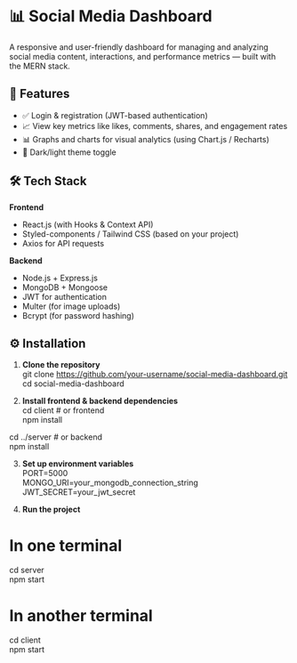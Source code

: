 # 📊 Social Media Dashboard

A responsive and user-friendly dashboard for managing and analyzing social media content, interactions, and performance metrics — built with the MERN stack.

## 🚀 Features

- ✅ Login & registration (JWT-based authentication)
- 📈 View key metrics like likes, comments, shares, and engagement rates
- 📊 Graphs and charts for visual analytics (using Chart.js / Recharts)
- 🌙 Dark/light theme toggle

## 🛠️ Tech Stack

**Frontend**
- React.js (with Hooks & Context API)
- Styled-components / Tailwind CSS (based on your project)
- Axios for API requests

**Backend**
- Node.js + Express.js
- MongoDB + Mongoose
- JWT for authentication
- Multer (for image uploads)
- Bcrypt (for password hashing)

## ⚙️ Installation

1. **Clone the repository**<br>
git clone https://github.com/your-username/social-media-dashboard.git <br>
cd social-media-dashboard

2. **Install frontend & backend dependencies**<br>
cd client      # or frontend   <br>
npm install

cd ../server   # or backend  <br>
npm install<br>

3. **Set up environment variables**<br>
PORT=5000<br>
MONGO_URI=your_mongodb_connection_string<br>
JWT_SECRET=your_jwt_secret<br>

5. **Run the project**  <br>
 # In one terminal <br>
cd server <br>
npm start <br>

# In another terminal <br>
cd client <br>
npm start

